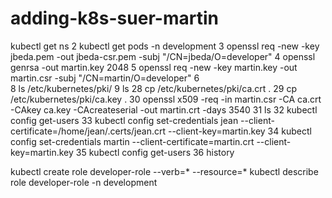 # adding-k8s-suer-martin
kubectl get ns
    2  kubectl get pods -n development
    3  openssl req -new -key jbeda.pem -out jbeda-csr.pem -subj "/CN=jbeda/O=developer"
    4  openssl genrsa -out martin.key 2048
    5  openssl req -new -key martin.key -out martin.csr -subj "/CN=martin/O=developer"
    6  
    8  ls /etc/kubernetes/pki/
    9  ls
   28  cp /etc/kubernetes/pki/ca.crt .
   29  cp /etc/kubernetes/pki/ca.key .
   30  openssl x509 -req -in martin.csr -CA ca.crt -CAkey ca.key -CAcreateserial -out martin.crt -days 3540
   31  ls
   32  kubectl config get-users
   33  kubectl config set-credentials jean   --client-certificate=/home/jean/.certs/jean.crt   --client-key=martin.key
   34  kubectl config set-credentials martin   --client-certificate=martin.crt   --client-key=martin.key
   35  kubectl config get-users
   36  history
   
   
   kubectl create role developer-role --verb=* --resource=*
    kubectl describe role developer-role -n development
